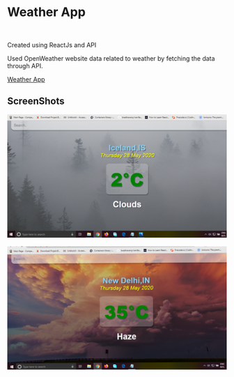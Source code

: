 <h1>Weather App </h1>
<br/>
<p> Created using ReactJs and API</p>
<p>Used OpenWeather website data related to weather by fetching the data through API. </p>

<a href = "https://anujaditya02.github.io/Weather-App-React/">Weather App </a>

<h2>ScreenShots</h2>

 ![](images/p2.png)
 <br/>
 <br/>
 ![](images/pic1.png)
